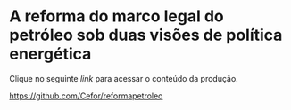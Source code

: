 # A reforma do marco legal do petróleo sob duas visões de política energética
Clique no seguinte _link_ para acessar o conteúdo da produção.

https://github.com/Cefor/reformapetroleo
